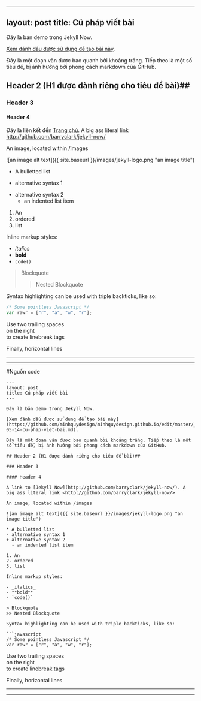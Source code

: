 
---
layout: post
title: Cú pháp viết bài
---

Đây là bản demo trong Jekyll Now.

[Xem đánh dấu được sử dụng để tạo bài này](https://github.com/minhquydesign/minhquydesign.github.io/edit/master/_posts/2020-05-14-cu-phap-viet-bai.md).

Đây là một đoạn văn được bao quanh bởi khoảng trắng. Tiếp theo là một số tiêu đề, bị ảnh hưởng bởi phong cách markdown của GitHub.

## Header 2 (H1 được dành riêng cho tiêu đề bài)##

### Header 3

#### Header 4

Đây là liên kết đến [Trang chủ](https://minhquydesign.github.io/). A big ass literal link <http://github.com/barryclark/jekyll-now/>

An image, located within /images

![an image alt text]({{ site.baseurl }}/images/jekyll-logo.png "an image title")

* A bulletted list
- alternative syntax 1
+ alternative syntax 2
  - an indented list item

1. An
2. ordered
3. list

Inline markup styles:

- _italics_
- **bold**
- `code()`

> Blockquote
>> Nested Blockquote

Syntax highlighting can be used with triple backticks, like so:

```javascript
/* Some pointless Javascript */
var rawr = ["r", "a", "w", "r"];
```

Use two trailing spaces  
on the right  
to create linebreak tags  

Finally, horizontal lines

----
****

#Nguồn code


```
---
layout: post
title: Cú pháp viết bài
---

Đây là bản demo trong Jekyll Now.

[Xem đánh dấu được sử dụng để tạo bài này](https://github.com/minhquydesign/minhquydesign.github.io/edit/master/_posts/2020-05-14-cu-phap-viet-bai.md).

Đây là một đoạn văn được bao quanh bởi khoảng trắng. Tiếp theo là một số tiêu đề, bị ảnh hưởng bởi phong cách markdown của GitHub.

## Header 2 (H1 được dành riêng cho tiêu đề bài)##

### Header 3

#### Header 4

A link to [Jekyll Now](http://github.com/barryclark/jekyll-now/). A big ass literal link <http://github.com/barryclark/jekyll-now/>

An image, located within /images

![an image alt text]({{ site.baseurl }}/images/jekyll-logo.png "an image title")

* A bulletted list
- alternative syntax 1
+ alternative syntax 2
  - an indented list item

1. An
2. ordered
3. list

Inline markup styles:

- _italics_
- **bold**
- `code()`

> Blockquote
>> Nested Blockquote

Syntax highlighting can be used with triple backticks, like so:

```javascript
/* Some pointless Javascript */
var rawr = ["r", "a", "w", "r"];
```

Use two trailing spaces  
on the right  
to create linebreak tags  

Finally, horizontal lines

----
****
```
